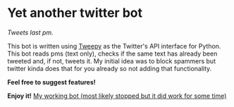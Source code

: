 # Yet another twitter bot
*Tweets last pm.*

This bot is written using [Tweepy](http://www.tweepy.org/) as the Twitter's API interface for Python.
This bot reads pms (text only), checks if the same text has already been tweeted and, if not, tweets it.
My initial idea was to block spammers but twitter kinda does that for you already so not adding that functionality.

**Feel free to suggest features!**

**Enjoy it!**
[My working bot (most likely stopped but it did work for some time)](https://twitter.com/retard0_bot)
